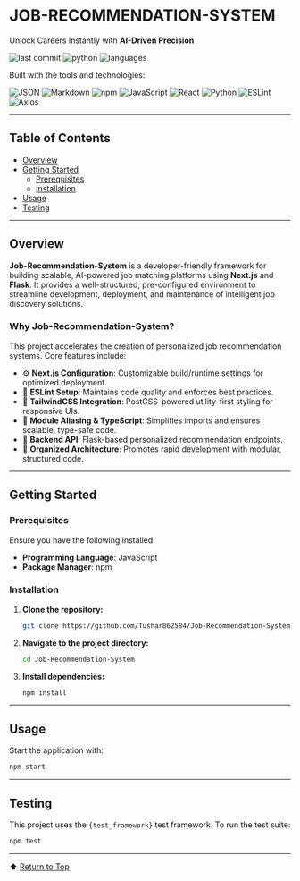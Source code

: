 # JOB-RECOMMENDATION-SYSTEM

Unlock Careers Instantly with **AI-Driven Precision**

![last commit](https://img.shields.io/badge/last%20commit-june-brightgreen)
![python](https://img.shields.io/badge/python-45.1%25-blue)
![languages](https://img.shields.io/badge/languages-3-blue)

Built with the tools and technologies:

![JSON](https://img.shields.io/badge/-JSON-black)
![Markdown](https://img.shields.io/badge/-Markdown-black)
![npm](https://img.shields.io/badge/-npm-red)
![JavaScript](https://img.shields.io/badge/-JavaScript-yellow)
![React](https://img.shields.io/badge/-React-lightblue)
![Python](https://img.shields.io/badge/-Python-blue)
![ESLint](https://img.shields.io/badge/-ESLint-purple)
![Axios](https://img.shields.io/badge/-Axios-purple)

---

## Table of Contents

- [Overview](#overview)
- [Getting Started](#getting-started)
  - [Prerequisites](#prerequisites)
  - [Installation](#installation)
- [Usage](#usage)
- [Testing](#testing)

---

## Overview

**Job-Recommendation-System** is a developer-friendly framework for building scalable, AI-powered job matching platforms using **Next.js** and **Flask**. It provides a well-structured, pre-configured environment to streamline development, deployment, and maintenance of intelligent job discovery solutions.

### Why Job-Recommendation-System?

This project accelerates the creation of personalized job recommendation systems. Core features include:

- ⚙️ **Next.js Configuration**: Customizable build/runtime settings for optimized deployment.
- 📏 **ESLint Setup**: Maintains code quality and enforces best practices.
- 🎨 **TailwindCSS Integration**: PostCSS-powered utility-first styling for responsive UIs.
- 🧩 **Module Aliasing & TypeScript**: Simplifies imports and ensures scalable, type-safe code.
- 🚀 **Backend API**: Flask-based personalized recommendation endpoints.
- 📁 **Organized Architecture**: Promotes rapid development with modular, structured code.

---

## Getting Started

### Prerequisites

Ensure you have the following installed:

- **Programming Language**: JavaScript
- **Package Manager**: npm

### Installation

1. **Clone the repository:**

   ```bash
   git clone https://github.com/Tushar862584/Job-Recommendation-System
   ```

2. **Navigate to the project directory:**

   ```bash
   cd Job-Recommendation-System
   ```

3. **Install dependencies:**

   ```bash
   npm install
   ```

---

## Usage

Start the application with:

```bash
npm start
```

---

## Testing

This project uses the `{test_framework}` test framework. To run the test suite:

```bash
npm test
```

---

⬆️ [Return to Top](#job-recommendation-system)
